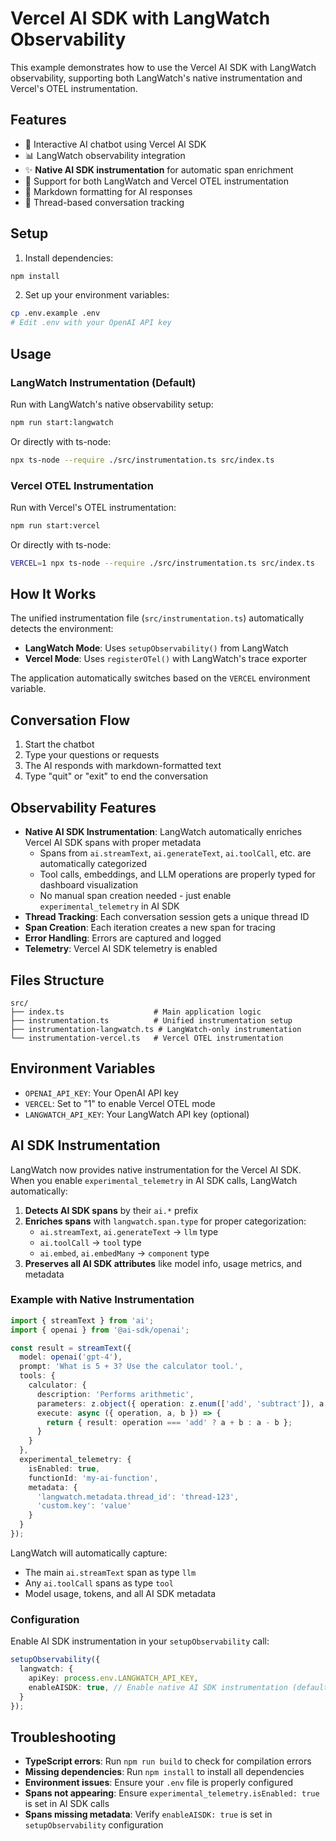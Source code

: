 # Vercel AI SDK with LangWatch Observability

This example demonstrates how to use the Vercel AI SDK with LangWatch observability, supporting both LangWatch's native instrumentation and Vercel's OTEL instrumentation.

## Features

- 🤖 Interactive AI chatbot using Vercel AI SDK
- 📊 LangWatch observability integration
- ✨ **Native AI SDK instrumentation** for automatic span enrichment
- 🔄 Support for both LangWatch and Vercel OTEL instrumentation
- 🎨 Markdown formatting for AI responses
- 🧵 Thread-based conversation tracking

## Setup

1. Install dependencies:
```bash
npm install
```

2. Set up your environment variables:
```bash
cp .env.example .env
# Edit .env with your OpenAI API key
```

## Usage

### LangWatch Instrumentation (Default)

Run with LangWatch's native observability setup:

```bash
npm run start:langwatch
```

Or directly with ts-node:

```bash
npx ts-node --require ./src/instrumentation.ts src/index.ts
```

### Vercel OTEL Instrumentation

Run with Vercel's OTEL instrumentation:

```bash
npm run start:vercel
```

Or directly with ts-node:

```bash
VERCEL=1 npx ts-node --require ./src/instrumentation.ts src/index.ts
```

## How It Works

The unified instrumentation file (`src/instrumentation.ts`) automatically detects the environment:

- **LangWatch Mode**: Uses `setupObservability()` from LangWatch
- **Vercel Mode**: Uses `registerOTel()` with LangWatch's trace exporter

The application automatically switches based on the `VERCEL` environment variable.

## Conversation Flow

1. Start the chatbot
2. Type your questions or requests
3. The AI responds with markdown-formatted text
4. Type "quit" or "exit" to end the conversation

## Observability Features

- **Native AI SDK Instrumentation**: LangWatch automatically enriches Vercel AI SDK spans with proper metadata
  - Spans from `ai.streamText`, `ai.generateText`, `ai.toolCall`, etc. are automatically categorized
  - Tool calls, embeddings, and LLM operations are properly typed for dashboard visualization
  - No manual span creation needed - just enable `experimental_telemetry` in AI SDK
- **Thread Tracking**: Each conversation session gets a unique thread ID
- **Span Creation**: Each iteration creates a new span for tracing
- **Error Handling**: Errors are captured and logged
- **Telemetry**: Vercel AI SDK telemetry is enabled

## Files Structure

```
src/
├── index.ts                    # Main application logic
├── instrumentation.ts          # Unified instrumentation setup
├── instrumentation-langwatch.ts # LangWatch-only instrumentation
└── instrumentation-vercel.ts   # Vercel OTEL instrumentation
```

## Environment Variables

- `OPENAI_API_KEY`: Your OpenAI API key
- `VERCEL`: Set to "1" to enable Vercel OTEL mode
- `LANGWATCH_API_KEY`: Your LangWatch API key (optional)

## AI SDK Instrumentation

LangWatch now provides native instrumentation for the Vercel AI SDK. When you enable `experimental_telemetry` in AI SDK calls, LangWatch automatically:

1. **Detects AI SDK spans** by their `ai.*` prefix
2. **Enriches spans** with `langwatch.span.type` for proper categorization:
   - `ai.streamText`, `ai.generateText` → `llm` type
   - `ai.toolCall` → `tool` type
   - `ai.embed`, `ai.embedMany` → `component` type
3. **Preserves all AI SDK attributes** like model info, usage metrics, and metadata

### Example with Native Instrumentation

```typescript
import { streamText } from 'ai';
import { openai } from '@ai-sdk/openai';

const result = streamText({
  model: openai('gpt-4'),
  prompt: 'What is 5 + 3? Use the calculator tool.',
  tools: {
    calculator: {
      description: 'Performs arithmetic',
      parameters: z.object({ operation: z.enum(['add', 'subtract']), a: z.number(), b: z.number() }),
      execute: async ({ operation, a, b }) => {
        return { result: operation === 'add' ? a + b : a - b };
      }
    }
  },
  experimental_telemetry: {
    isEnabled: true,
    functionId: 'my-ai-function',
    metadata: {
      'langwatch.metadata.thread_id': 'thread-123',
      'custom.key': 'value'
    }
  }
});
```

LangWatch will automatically capture:
- The main `ai.streamText` span as type `llm`
- Any `ai.toolCall` spans as type `tool`
- Model usage, tokens, and all AI SDK metadata

### Configuration

Enable AI SDK instrumentation in your `setupObservability` call:

```typescript
setupObservability({
  langwatch: {
    apiKey: process.env.LANGWATCH_API_KEY,
    enableAISDK: true, // Enable native AI SDK instrumentation (default: false)
  }
});
```

## Troubleshooting

- **TypeScript errors**: Run `npm run build` to check for compilation errors
- **Missing dependencies**: Run `npm install` to install all dependencies
- **Environment issues**: Ensure your `.env` file is properly configured
- **Spans not appearing**: Ensure `experimental_telemetry.isEnabled: true` is set in AI SDK calls
- **Spans missing metadata**: Verify `enableAISDK: true` is set in `setupObservability` configuration

